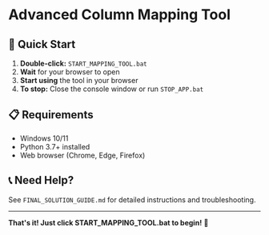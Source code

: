 # Advanced Column Mapping Tool

## 🚀 Quick Start

1. **Double-click:** `START_MAPPING_TOOL.bat`
2. **Wait** for your browser to open
3. **Start using** the tool in your browser
4. **To stop:** Close the console window or run `STOP_APP.bat`

## 📋 Requirements

- Windows 10/11
- Python 3.7+ installed
- Web browser (Chrome, Edge, Firefox)

## 📞 Need Help?

See `FINAL_SOLUTION_GUIDE.md` for detailed instructions and troubleshooting.

---

**That's it! Just click START_MAPPING_TOOL.bat to begin!** 🎯
